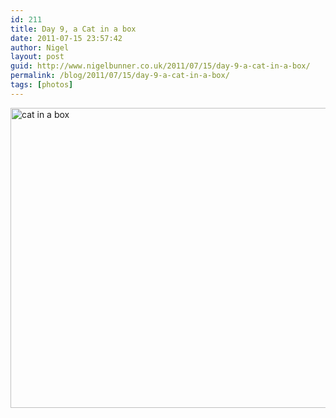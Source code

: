 ```yaml
---
id: 211
title: Day 9, a Cat in a box
date: 2011-07-15 23:57:42
author: Nigel
layout: post
guid: http://www.nigelbunner.co.uk/2011/07/15/day-9-a-cat-in-a-box/
permalink: /blog/2011/07/15/day-9-a-cat-in-a-box/
tags: [photos]
---
```

[<img src="http://farm7.static.flickr.com/6020/5941560250_b27ec99424_z.jpg" width="640" height="480" alt="cat in a box" />](http://www.flickr.com/photos/icklephotos/5941560250/ "cat in a box by icle fotos, on Flickr")